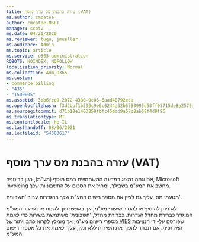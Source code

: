```yaml
---
title: עזרה בהבנת מס ערך מוסף (VAT)
ms.author: cmcatee
author: cmcatee-MSFT
manager: scotv
ms.date: 04/21/2020
ms.reviewer: tugu, jmueller
ms.audience: Admin
ms.topic: article
ms.service: o365-administration
ROBOTS: NOINDEX, NOFOLLOW
localization_priority: Normal
ms.collection: Adm_O365
ms.custom:
- commerce_billing
- "435"
- "1500005"
ms.assetid: 3bb6fce9-2072-4380-9c05-6aad40792eea
ms.openlocfilehash: f3d2bbf1b590c9e6c0244a32b5550995d53ff05715de8a2575aa08052061de15
ms.sourcegitcommit: d71b18e1403859fbfc45ddd9a57c8ab68f4d9f96
ms.translationtype: MT
ms.contentlocale: he-IL
ms.lasthandoff: 08/06/2021
ms.locfileid: "54503617"
---
```

# <a name="help-understanding-value-added-tax-vat"></a>עזרה בהבנת מס ערך מוסף (VAT)

אם אתה נמצא במדינה המשתמשת במס מוסף (מע"מ), כגון בריטניה, Microsoft Invoicing מחשב את המע"מ בשבילך, ומחיל את הסכום על החשבוניות שלך.
  
מטעמי מס, עליך גם לציין את מספר רישום המע"מ שלך בהגדרות עבור 'חשבונית'.
  
לא ניתן להוסיף או להסיר שיעורי מע"מ, אך באפשרותך לשנות את שיעור המע"מ המוגדר כברירת מחדל הגדרות. כברירת מחדל, 'חשבונית' משתמשת בשירות כדי לאמת מספרי רישום מע"מ, אך מומלץ לקרוא כתב ויתור [של VIES](https://go.microsoft.com/fwlink/?LinkID=841741) שפורסם על-ידי הנציבות האירופית. אם תבחר להפוך את השירות ללא זמין, עליך לאמת את כל מספרי רישום המע"מ.